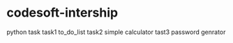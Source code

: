 # codesoft-intership
python task 
task1 to_do_list
task2 simple calculator
tast3 password genrator 
